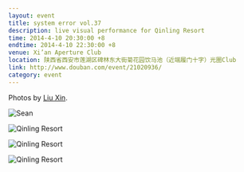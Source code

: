 ```yaml
---
layout: event
title: system error vol.37
description: live visual performance for Qinling Resort
time: 2014-4-10 20:30:00 +8
endtime: 2014-4-10 22:30:00 +8
venue: Xi’an Aperture Club
location: 陕西省西安市莲湖区碑林东大街菊花园饮马池（近端履门十字）光圈Club
link: http://www.douban.com/event/21020936/
category: event
---
```



Photos by [Liu Xin](http://www.douban.com/people/cecilia9068/).

![Sean]({{site.url}}/photos/system-error-vol-37/sean.jpg)

![Qinling Resort]({{site.url}}/photos/system-error-vol-37/qinling1.jpg)

![Qinling Resort]({{site.url}}/photos/system-error-vol-37/qinling2.jpg)

![Qinling Resort]({{site.url}}/photos/system-error-vol-37/qinling3.jpg)